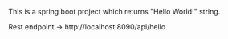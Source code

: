 This is a spring boot project which returns "Hello World!" string.

Rest endpoint -> http://localhost:8090/api/hello
